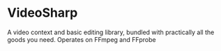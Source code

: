 # VideoSharp
A video context and basic editing library, bundled with practically all the goods you need. Operates on FFmpeg and FFprobe
